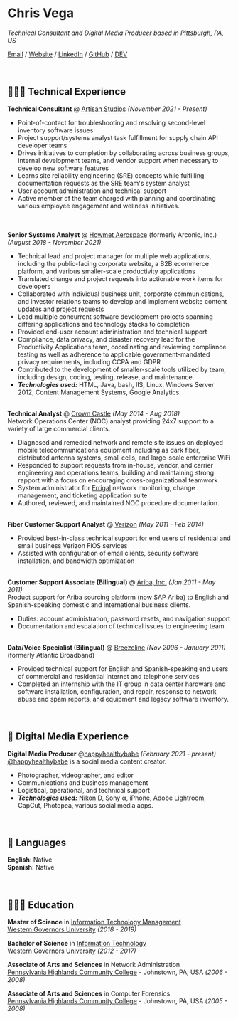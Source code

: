 # Chris Vega

_Technical Consultant and Digital Media Producer based in Pittsburgh, PA, US_ <br>

[Email](mailto:chris@happyhealthybabe.fit) / [Website](https://chris.happyhealthybabe.fit) / [LinkedIn](https://www.linkedin.com/in/chrisevega/) / [GitHub](https://github.com/chris-vega/) / [DEV](https://dev.to/chrisvega) <br><br><br>



## 👨🏻‍💻 Technical Experience

**Technical Consultant** @ [Artisan Studios](https://www.artisan-studios.com) _(November 2021 - Present)_ <br>
  - Point-of-contact for troubleshooting and resolving second-level inventory software issues 
  - Project support/systems analyst task fulfillment for supply chain API developer teams 
  - Drives initiatives to completion by collaborating across business groups, internal development teams, and vendor support when necessary to develop new software features 
  - Learns site reliability engineering (SRE) concepts while fulfilling documentation requests as the SRE team's system analyst
  - User account administration and technical support
  - Active member of the team charged with planning and coordinating various employee engagement and wellness initiatives.  
<br><br>

**Senior Systems Analyst** @ [Howmet Aerospace](https://www.howmet.com/) (formerly Arconic, Inc.) _(August 2018 - November 2021)_ <br>
  - Technical lead and project manager for multiple web applications, including the public-facing corporate website, a B2B ecommerce platform, and various smaller-scale productivity applications
  - Translated change and project requests into actionable work items for developers
  - Collaborated with individual business unit, corporate communications, and investor relations teams to develop and implement website content updates and project requests
  - Lead multiple concurrent software development projects spanning differing applications and technology stacks to completion
  - Provided end-user account administration and technical support
  - Compliance, data privacy, and disaster recovery lead for the Productivity Applications team, coordinating and reviewing compliance testing as well as adherence to applicable government-mandated privacy requirements, including CCPA and GDPR
  - Contributed to the development of smaller-scale tools utilized by team, including design, coding, testing, release, and maintenance. 
  - **_Technologies used:_** HTML, Java, bash, IIS, Linux, Windows Server 2012, Content Management Systems, Google Analytics.
<br><br>

**Technical Analyst** @ [Crown Castle](http://www.crowncastle.com/) _(May 2014 - Aug 2018)_ <br>
Network Operations Center (NOC) analyst providing 24x7 support to a variety of large commercial clients. <br>
  - Diagnosed and remedied network and remote site issues on deployed mobile telecommunications equipment including as dark fiber, distributed antenna systems, small cells, and large-scale enterprise WiFi
  - Responded to support requests from in-house, vendor, and carrier engineering and operations teams, building and maintaining strong rapport with a focus on encouraging cross-organizational teamwork
  - System administrator for [Errigal](https://www.errigal.com/) network monitoring, change management, and ticketing application suite
  - Authored, reviewed, and maintained NOC procedure documentation.
<br><br>

**Fiber Customer Support Analyst** @ [Verizon](https://www.verizon.com/) _(May 2011 - Feb 2014)_ <br>
  - Provided best-in-class technical support for end users of residential and small business Verizon FiOS services
  - Assisted with configuration of email clients, security software installation, and bandwidth optimization
<br><br>

**Customer Support Associate (Bilingual)** @ [Ariba, Inc.](https://www.ariba.com/) _(Jan 2011 - May 2011)_ <br>
Product support for Ariba sourcing platform (now SAP Ariba) to English and Spanish-speaking domestic and international business clients. <br>
  - Duties: account administration, password resets, and navigation support
  - Documentation and escalation of technical issues to engineering team.
<br><br>

**Data/Voice Specialist (Bilingual)** @ [Breezeline](https://www.breezeline.com/) _(Nov 2006 - January 2011)_ <br>
(formerly Atlantic Broadband)
  - Provided technical support for English and Spanish-speaking end users of commercial and residential internet and telephone services
  - Completed an internship with the IT group in data center hardware and software installation, configuration, and repair, response to network abuse and spam reports, and equipment and legacy software inventory.
<br><br><br>
    
  
  
## 🎥 Digital Media Experience

**Digital Media Producer** @[happyhealthybabe](https://www.happyhealthybabe.fit) _(February 2021 - present)_ <br>
[@happyhealthybabe](https://www.happyhealthybabe.fit) is a social media content creator.
  - Photographer, videographer, and editor
  - Communications and business management 
  - Logistical, operational, and technical support
  - **_Technologies used:_** Nikon D, Sony α, iPhone, Adobe Lightroom, CapCut, Photopea, various social media apps.
<br><br><br>

  
  
## 💬 Languages

**English**: Native <br>
**Spanish**: Native
<br><br><br>

  
  
## 👨🏻‍🎓 Education

**Master of Science** in [Information Technology Management](https://www.wgu.edu/online-it-degrees/information-technology-management-masters-program.html)<br>
[Western Governors University](https://www.wgu.edu/) _(2018 - 2019)_ <br>

**Bachelor of Science** in [Information Technology](https://www.wgu.edu/online-it-degrees/information-technology-bachelors-program.html)<br>
[Western Governors University](https://www.wgu.edu/) _(2012 - 2017)_ <br>

**Associate of Arts and Sciences** in Network Administration<br>
[Pennsylvania Highlands Community College](https://www.pennhighlands.edu/) - Johnstown, PA, USA _(2006 - 2008)_ <br>

**Associate of Arts and Sciences** in Computer Forensics<br>
[Pennsylvania Highlands Community College](https://www.pennhighlands.edu/) - Johnstown, PA, USA _(2005 - 2008)_ <br>
